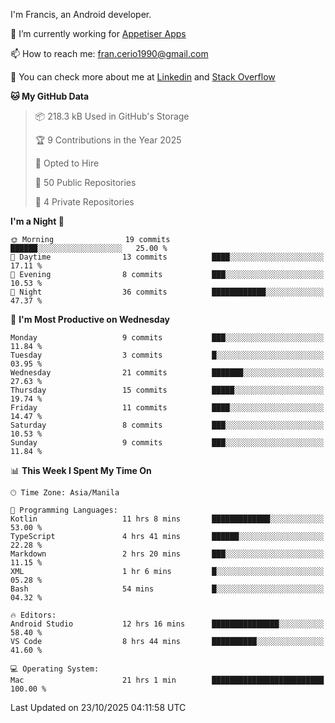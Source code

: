
I'm Francis, an Android developer.

🔭 I’m currently working for [Appetiser Apps](http://appetiser.com.au)

📫 How to reach me: fran.cerio1990@gmail.com

👀 You can check more about me at [Linkedin](https://www.linkedin.com/in/francerio/) and [Stack Overflow](https://stackoverflow.com/users/1614267/fran-ceriu)



<!--START_SECTION:waka-->
**🐱 My GitHub Data** 

> 📦 218.3 kB Used in GitHub's Storage 
 > 
> 🏆 9 Contributions in the Year 2025
 > 
> 💼 Opted to Hire
 > 
> 📜 50 Public Repositories 
 > 
> 🔑 4 Private Repositories 
 > 
**I'm a Night 🦉** 

```text
🌞 Morning                19 commits          ██████░░░░░░░░░░░░░░░░░░░   25.00 % 
🌆 Daytime                13 commits          ████░░░░░░░░░░░░░░░░░░░░░   17.11 % 
🌃 Evening                8 commits           ███░░░░░░░░░░░░░░░░░░░░░░   10.53 % 
🌙 Night                  36 commits          ████████████░░░░░░░░░░░░░   47.37 % 
```
📅 **I'm Most Productive on Wednesday** 

```text
Monday                   9 commits           ███░░░░░░░░░░░░░░░░░░░░░░   11.84 % 
Tuesday                  3 commits           █░░░░░░░░░░░░░░░░░░░░░░░░   03.95 % 
Wednesday                21 commits          ███████░░░░░░░░░░░░░░░░░░   27.63 % 
Thursday                 15 commits          █████░░░░░░░░░░░░░░░░░░░░   19.74 % 
Friday                   11 commits          ████░░░░░░░░░░░░░░░░░░░░░   14.47 % 
Saturday                 8 commits           ███░░░░░░░░░░░░░░░░░░░░░░   10.53 % 
Sunday                   9 commits           ███░░░░░░░░░░░░░░░░░░░░░░   11.84 % 
```


📊 **This Week I Spent My Time On** 

```text
🕑︎ Time Zone: Asia/Manila

💬 Programming Languages: 
Kotlin                   11 hrs 8 mins       █████████████░░░░░░░░░░░░   53.00 % 
TypeScript               4 hrs 41 mins       ██████░░░░░░░░░░░░░░░░░░░   22.28 % 
Markdown                 2 hrs 20 mins       ███░░░░░░░░░░░░░░░░░░░░░░   11.15 % 
XML                      1 hr 6 mins         █░░░░░░░░░░░░░░░░░░░░░░░░   05.28 % 
Bash                     54 mins             █░░░░░░░░░░░░░░░░░░░░░░░░   04.32 % 

🔥 Editors: 
Android Studio           12 hrs 16 mins      ███████████████░░░░░░░░░░   58.40 % 
VS Code                  8 hrs 44 mins       ██████████░░░░░░░░░░░░░░░   41.60 % 

💻 Operating System: 
Mac                      21 hrs 1 min        █████████████████████████   100.00 % 
```


 Last Updated on 23/10/2025 04:11:58 UTC
<!--END_SECTION:waka-->
